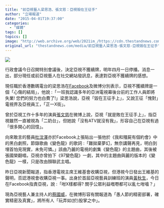 ```yaml
---
title: "前亞視藝人梁思浩、張文慈：亞視毁在王征手"
author: "立場報道"
date: "2015-04-01T19:37:00"
categories:
  - "媒體"
tags: []
topics: []
image: "http://web.archive.org/web/2021im_/https://cdn.thestandnews.com/media/photos/cache/20150401-07-E8979DE4BABA_FL9jX_1200x0.png"
original_url: "thestandnews.com/media/前亞視藝人梁思浩-張文慈-亞視毁在王征手"
---
```

![](http://web.archive.org/web/2021im_/https://cdn.thestandnews.com/media/photos/cache/20150401-07-E8979DE4BABA_FL9jX_1200x0.png)

行政會議今日召開特別會議後，決定亞視不獲續牌，明年四月一日停播。消息一出，部分現任或前亞視藝人在社交網站發訊息，表達對亞視不獲續牌的感想。

現任職於香港數碼電台的梁思浩在[Facebook](http://web.archive.org/web/20210628150524/https://www.facebook.com/chofans/photos/a.10152009454956098.1073741842.128879326097/10153256377771098/?type=1)及微博分別表示，亞視不獲續牌是一個「心傷的結局」，他說 :「一班我認識多年的亞洲電視幕後台前的工作人員即將失業! 您們的努力也白費了!」梁思浩說，亞視「毀在王征手上」，又說王征「愧對」電視界及亞視員工，「正一X街」。

曾於亞視工作十多年的演員[張文慈](http://web.archive.org/web/20210628150524/http://www.weibo.com/1775442883/Cbhb9jTBJ?from=page_1006051775442883_profile&wvr=6&mod=weibotime&type=comment#_rnd1427884873764)在微博上說，亞視「就是敗在王征手上」，指亞視雖然一直被視為「二奶台」，但她說「沒有ATV就沒有我」，形容自己在亞視有過「很多開心的回憶」。

向來敢言的藝員[杜汶澤](http://web.archive.org/web/20210628150524/https://www.facebook.com/photo.php?fbid=617142318419686&set=a.111122362355020.13557.100003717698520&type=1)亦於Facebook上張貼出一張他於《我和殭屍有個約會》中的黑白劇照，節錄歌曲《變色龍》的歌詞 :「難拋棄夢幻，無奈講聲再見，明白到埋首怕見現實，未免可憐。」該曲乃麗的電視的劇集《變色龍》的主題曲，其後被張國榮翻唱，亞視亦曾拍下《97變色龍》一劇，其中的主題曲與麗的版本的《變色龍》一樣，只是改由顏聯武主唱。

昨日亞視新聞報道，指香港電視主席王維基會收購亞視，但港視今日發出王維基的聲明，否認港視會收購亞視一事。出身於首屆亞視藝員訓練班的演員[黃秋生](http://web.archive.org/web/20210628150524/https://www.facebook.com/permalink.php?story_fbid=553054481500630&id=264580710348010)，今日在Facebook指責亞視，說 :「咁X樣都得? 關乎公眾利益嘅嘢都可以亂七咁噏？」

現為亞視藝人兼主持人的[蔡國威](http://web.archive.org/web/20210628150524/http://www.weibo.com/1735284303/Cbdt4soJS?from=page_1005051735284303_profile&wvr=6&mod=weibotime&type=comment#_rnd1427885590651)，在微博形容有關報道為「愚人節的精密部署，確實精密及真實」，將所有人「玩弄如(於)股掌之中」。
